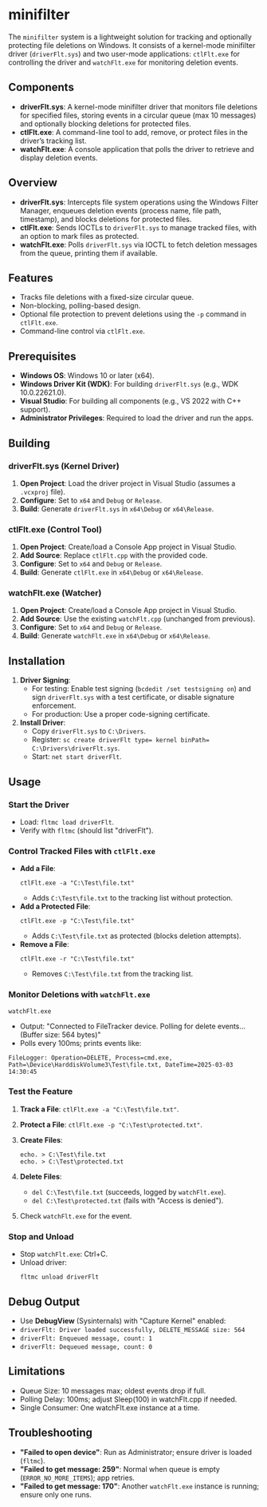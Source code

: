 # minifilter

The `minifilter` system is a lightweight solution for tracking and optionally protecting file deletions on Windows. It consists of a kernel-mode minifilter driver (`driverFlt.sys`) and two user-mode applications: `ctlFlt.exe` for controlling the driver and `watchFlt.exe` for monitoring deletion events.

## Components
- **driverFlt.sys**: A kernel-mode minifilter driver that monitors file deletions for specified files, storing events in a circular queue (max 10 messages) and optionally blocking deletions for protected files.
- **ctlFlt.exe**: A command-line tool to add, remove, or protect files in the driver’s tracking list.
- **watchFlt.exe**: A console application that polls the driver to retrieve and display deletion events.

## Overview
- **driverFlt.sys**: Intercepts file system operations using the Windows Filter Manager, enqueues deletion events (process name, file path, timestamp), and blocks deletions for protected files.
- **ctlFlt.exe**: Sends IOCTLs to `driverFlt.sys` to manage tracked files, with an option to mark files as protected.
- **watchFlt.exe**: Polls `driverFlt.sys` via IOCTL to fetch deletion messages from the queue, printing them if available.

## Features
- Tracks file deletions with a fixed-size circular queue.
- Non-blocking, polling-based design.
- Optional file protection to prevent deletions using the `-p` command in `ctlFlt.exe`.
- Command-line control via `ctlFlt.exe`.

## Prerequisites
- **Windows OS**: Windows 10 or later (x64).
- **Windows Driver Kit (WDK)**: For building `driverFlt.sys` (e.g., WDK 10.0.22621.0).
- **Visual Studio**: For building all components (e.g., VS 2022 with C++ support).
- **Administrator Privileges**: Required to load the driver and run the apps.

## Building

### driverFlt.sys (Kernel Driver)
1. **Open Project**: Load the driver project in Visual Studio (assumes a `.vcxproj` file).
2. **Configure**: Set to `x64` and `Debug` or `Release`.
3. **Build**: Generate `driverFlt.sys` in `x64\Debug` or `x64\Release`.

### ctlFlt.exe (Control Tool)
1. **Open Project**: Create/load a Console App project in Visual Studio.
2. **Add Source**: Replace `ctlFlt.cpp` with the provided code.
3. **Configure**: Set to `x64` and `Debug` or `Release`.
4. **Build**: Generate `ctlFlt.exe` in `x64\Debug` or `x64\Release`.

### watchFlt.exe (Watcher)
1. **Open Project**: Create/load a Console App project in Visual Studio.
2. **Add Source**: Use the existing `watchFlt.cpp` (unchanged from previous).
3. **Configure**: Set to `x64` and `Debug` or `Release`.
4. **Build**: Generate `watchFlt.exe` in `x64\Debug` or `x64\Release`.

## Installation
1. **Driver Signing**: 
   - For testing: Enable test signing (`bcdedit /set testsigning on`) and sign `driverFlt.sys` with a test certificate, or disable signature enforcement.
   - For production: Use a proper code-signing certificate.
2. **Install Driver**:
   - Copy `driverFlt.sys` to `C:\Drivers`.
   - Register: `sc create driverFlt type= kernel binPath= C:\Drivers\driverFlt.sys`.
   - Start: `net start driverFlt`.

## Usage

### Start the Driver
   - Load: `fltmc load driverFlt`.
   - Verify with `fltmc` (should list "driverFlt").

### Control Tracked Files with `ctlFlt.exe`
- **Add a File**:
    ```
    ctlFlt.exe -a "C:\Test\file.txt"
    ```
    - Adds `C:\Test\file.txt` to the tracking list without protection.
- **Add a Protected File**:
     ```
    ctlFlt.exe -p "C:\Test\file.txt"
    ```
    - Adds `C:\Test\file.txt` as protected (blocks deletion attempts).
- **Remove a File**:
    ```
    ctlFlt.exe -r "C:\Test\file.txt"
    ```
    - Removes `C:\Test\file.txt` from the tracking list.

### Monitor Deletions with `watchFlt.exe`
    watchFlt.exe

- Output: "Connected to FileTracker device. Polling for delete events... (Buffer size: 564 bytes)"
- Polls every 100ms; prints events like:
```
FileLogger: Operation=DELETE, Process=cmd.exe, Path=\Device\HarddiskVolume3\Test\file.txt, DateTime=2025-03-03 14:30:45
```

### Test the Feature
1. **Track a File**: `ctlFlt.exe -a "C:\Test\file.txt"`.
2. **Protect a File**: `ctlFlt.exe -p "C:\Test\protected.txt"`.
3. **Create Files**: 
    ```
    echo. > C:\Test\file.txt
    echo. > C:\Test\protected.txt
    ```
4. **Delete Files**: 
    - `del C:\Test\file.txt` (succeeds, logged by `watchFlt.exe`).
    - `del C:\Test\protected.txt` (fails with "Access is denied").

5. Check `watchFlt.exe` for the event.

### Stop and Unload
- Stop `watchFlt.exe`: Ctrl+C.
- Unload driver:
    ```
    fltmc unload driverFlt
    ```

## Debug Output
- Use **DebugView** (Sysinternals) with "Capture Kernel" enabled:
- `driverFlt: Driver loaded successfully, DELETE_MESSAGE size: 564`
- `driverFlt: Enqueued message, count: 1`
- `driverFlt: Dequeued message, count: 0`

## Limitations
-   Queue Size: 10 messages max; oldest events drop if full.
-   Polling Delay: 100ms; adjust Sleep(100) in watchFlt.cpp if needed.
-   Single Consumer: One watchFlt.exe instance at a time.

## Troubleshooting

- **"Failed to open device"**: Run as Administrator; ensure driver is loaded (`fltmc`).
- **"Failed to get message: 259"**: Normal when queue is empty (`ERROR_NO_MORE_ITEMS`); app retries.
- **"Failed to get message: 170"**: Another `watchFlt.exe` instance is running; ensure only one runs.
